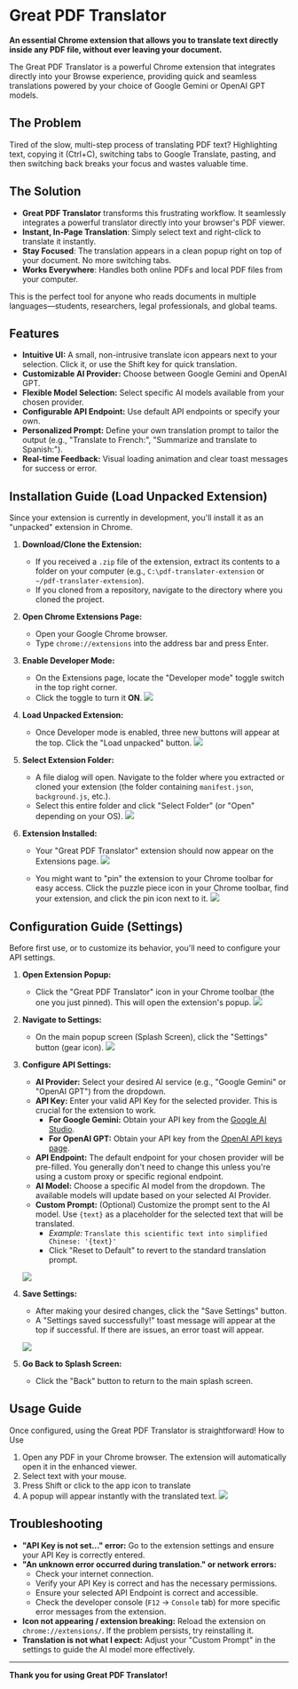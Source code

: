 # Great PDF Translator

**An essential Chrome extension that allows you to translate text directly inside any PDF file, without ever leaving your document.**

The Great PDF Translator is a powerful Chrome extension that integrates directly into your Browse experience, providing quick and seamless translations powered by your choice of Google Gemini or OpenAI GPT models.

## The Problem
Tired of the slow, multi-step process of translating PDF text? Highlighting text, copying it (Ctrl+C), switching tabs to Google Translate, pasting, and then switching back breaks your focus and wastes valuable time.

## The Solution
* **Great PDF Translator** transforms this frustrating workflow. It seamlessly integrates a powerful translator directly into your browser's PDF viewer.
* **Instant, In-Page Translation**: Simply select text and right-click to translate it instantly.
* **Stay Focused**: The translation appears in a clean popup right on top of your document. No more switching tabs.
* **Works Everywhere**: Handles both online PDFs and local PDF files from your computer.

This is the perfect tool for anyone who reads documents in multiple languages—students, researchers, legal professionals, and global teams.

## Features

* **Intuitive UI:** A small, non-intrusive translate icon appears next to your selection. Click it, or use the Shift key for quick translation.
* **Customizable AI Provider:** Choose between Google Gemini and OpenAI GPT.
* **Flexible Model Selection:** Select specific AI models available from your chosen provider.
* **Configurable API Endpoint:** Use default API endpoints or specify your own.
* **Personalized Prompt:** Define your own translation prompt to tailor the output (e.g., "Translate to French:", "Summarize and translate to Spanish:").
* **Real-time Feedback:** Visual loading animation and clear toast messages for success or error.

## Installation Guide (Load Unpacked Extension)

Since your extension is currently in development, you'll install it as an "unpacked" extension in Chrome.

1.  **Download/Clone the Extension:**
    * If you received a `.zip` file of the extension, extract its contents to a folder on your computer (e.g., `C:\pdf-translater-extension` or `~/pdf-translater-extension`).
    * If you cloned from a repository, navigate to the directory where you cloned the project.

2.  **Open Chrome Extensions Page:**
    * Open your Google Chrome browser.
    * Type `chrome://extensions` into the address bar and press Enter.

3.  **Enable Developer Mode:**
    * On the Extensions page, locate the "Developer mode" toggle switch in the top right corner.
    * Click the toggle to turn it **ON**.
      ![](guide/image1.png)

4.  **Load Unpacked Extension:**
    * Once Developer mode is enabled, three new buttons will appear at the top. Click the "Load unpacked" button.
    ![](guide/image2.png)

5.  **Select Extension Folder:**
    * A file dialog will open. Navigate to the folder where you extracted or cloned your extension (the folder containing `manifest.json`, `background.js`, etc.).
    * Select this entire folder and click "Select Folder" (or "Open" depending on your OS).
    ![](guide/image3.png)

6.  **Extension Installed:**
    * Your "Great PDF Translator" extension should now appear on the Extensions page.
    ![](guide/image4.png)

    * You might want to "pin" the extension to your Chrome toolbar for easy access. Click the puzzle piece icon in your Chrome toolbar, find your extension, and click the pin icon next to it.
    ![](guide/image5.png)

## Configuration Guide (Settings)

Before first use, or to customize its behavior, you'll need to configure your API settings.

1.  **Open Extension Popup:**
    * Click the "Great PDF Translator" icon in your Chrome toolbar (the one you just pinned). This will open the extension's popup.
    ![](guide/image6.png)

2.  **Navigate to Settings:**
    * On the main popup screen (Splash Screen), click the "Settings" button (gear icon).
    ![](guide/image7.png)

3.  **Configure API Settings:**
    * **AI Provider:** Select your desired AI service (e.g., "Google Gemini" or "OpenAI GPT") from the dropdown.
    * **API Key:** Enter your valid API Key for the selected provider. This is crucial for the extension to work.
        * **For Google Gemini:** Obtain your API key from the [Google AI Studio](https://aistudio.google.com/app/apikey).
        * **For OpenAI GPT:** Obtain your API key from the [OpenAI API keys page](https://platform.openai.com/account/api-keys).
    * **API Endpoint:** The default endpoint for your chosen provider will be pre-filled. You generally don't need to change this unless you're using a custom proxy or specific regional endpoint.
    * **AI Model:** Choose a specific AI model from the dropdown. The available models will update based on your selected AI Provider.
    * **Custom Prompt:** (Optional) Customize the prompt sent to the AI model. Use `{text}` as a placeholder for the selected text that will be translated.
        * *Example:* `Translate this scientific text into simplified Chinese: '{text}'`
        * Click "Reset to Default" to revert to the standard translation prompt.

    ![](guide/image8.png)


4.  **Save Settings:**
    * After making your desired changes, click the "Save Settings" button.
    * A "Settings saved successfully!" toast message will appear at the top if successful. If there are issues, an error toast will appear.

    ![](guide/image9.png)

5.  **Go Back to Splash Screen:**
    * Click the "Back" button to return to the main splash screen.

## Usage Guide

Once configured, using the Great PDF Translator is straightforward!
How to Use

1. Open any PDF in your Chrome browser. The extension will automatically open it in the enhanced viewer.
2. Select text with your mouse.
3. Press Shift or click to the app icon to translate
4. A popup will appear instantly with the translated text.
![](guide/image10.png)

## Troubleshooting

* **"API Key is not set..." error:** Go to the extension settings and ensure your API Key is correctly entered.
* **"An unknown error occurred during translation." or network errors:**
    * Check your internet connection.
    * Verify your API Key is correct and has the necessary permissions.
    * Ensure your selected API Endpoint is correct and accessible.
    * Check the developer console (`F12` -> `Console` tab) for more specific error messages from the extension.
* **Icon not appearing / extension breaking:** Reload the extension on `chrome://extensions/`. If the problem persists, try reinstalling it.
* **Translation is not what I expect:** Adjust your "Custom Prompt" in the settings to guide the AI model more effectively.

---

**Thank you for using Great PDF Translator!**
